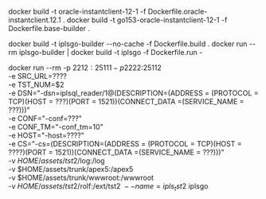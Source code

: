 docker build -t oracle-instantclient-12-1 -f Dockerfile.oracle-instantclient.12.1 .
docker build -t go153-oracle-instantclient-12-1 -f Dockerfile.base-builder .

docker build -t iplsgo-builder --no-cache -f Dockerfile.build .
docker run --rm iplsgo-builder | docker build -t iplsgo  -f Dockerfile.run -

docker run --rm -p 221$2:25111 -p 222$2:25112 \
-e SRC_URL=???? \
-e TST_NUM=$2 \
-e DSN="-dsn=iplsql_reader/1@(DESCRIPTION=(ADDRESS = (PROTOCOL = TCP)(HOST = ???)(PORT = 1521))(CONNECT_DATA =(SERVICE_NAME = ???)))" \
-e CONF="-conf=???" \
-e CONF_TM="-conf_tm=10" \
-e HOST="-host=????" \
-e CS="-cs=(DESCRIPTION=(ADDRESS = (PROTOCOL = TCP)(HOST = ????)(PORT = 1521))(CONNECT_DATA =(SERVICE_NAME = ???)))" \
-v $HOME/assets/tst$2/log:/log \
-v $HOME/assets/trunk/apex5:/apex5 \
-v $HOME/assets/trunk/wwwroot:/wwwroot \
-v $HOME/assets/tst$2/rolf:/ext/tst$2 \
--name=ipls_tst$2 iplsgo 